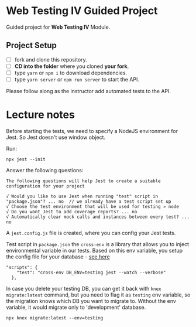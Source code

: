 # Web Testing IV Guided Project

Guided project for **Web Testing IV** Module.

## Project Setup

- [ ] fork and clone this repository.
- [ ] **CD into the folder** where you cloned **your fork**.
- [ ] type `yarn` or `npm i` to download dependencies.
- [ ] type `yarn server` or `npm run server` to start the API.

Please follow along as the instructor add automated tests to the API.

# Lecture notes

Before starting the tests, we need to specify a NodeJS environment for Jest. So Jest doesn't use window object.

Run:

```
npx jest --init
```

Answer the following questions:

```
The following questions will help Jest to create a suitable configuration for your project

√ Would you like to use Jest when running "test" script in "package.json"? ... no  // we already have a test script set up
√ Choose the test environment that will be used for testing » node
√ Do you want Jest to add coverage reports? ... no
√ Automatically clear mock calls and instances between every test? ... no
```

A `jest.config.js` file is created, where you can config your Jest tests.

Test script in `package.json` the `cross-env` is a library that allows you to inject environmental variable in our tests. Based on this env variable, you setup the config file for your database - [see here](data/dbConfig.js)

```
"scripts": {
    "test": "cross-env DB_ENV=testing jest --watch --verbose"
  },
```

In case you delete your testing DB, you can get it back with `knex migrate:latest` command, but you need to flag it as `testing` env variable, so the migration knows which DB you want to migrate to. Without the env variable, it would migrate only to 'development' database.

```
npx knex migrate:latest --env=testing
```
